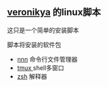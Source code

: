 ## [veronikya](https://github.com/Veronikya/veronikya_script) 的linux脚本

这只是一个简单的安装脚本

脚本将安装的软件包

* [nnn](https://github.com/jarun/nnn) 命令行文件管理器
* [tmux ](https://github.com/tmux/tmux) shell多窗口
* [zsh](https://github.com/zsh-users/zsh) 解释器
